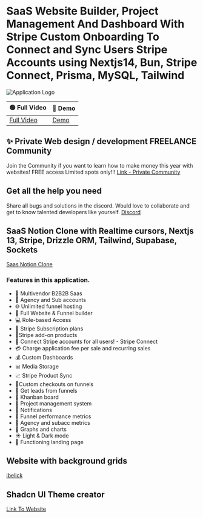 # SaaS Website Builder, Project Management And Dashboard With Stripe Custom Onboarding To Connect and Sync Users Stripe Accounts using Nextjs14, Bun, Stripe Connect, Prisma, MySQL, Tailwind

![Application Logo](https://storage.googleapis.com/msgsndr/0wtSXexlPhMN1945ooxW/media/65b7c3d24660477daf3d6708.png)

| 🟢 Full Video | 🔴 Demo |
|------------|------|
| [Full Video](https://youtu.be/6omuUOZcWL0) | [Demo](https://webprodigies.com/demo) |

## ✨ Private Web design / development FREELANCE Community 
Join the Community if you want to learn how to make money this year with websites! 
FREE access Limited spots only!!!
[Link - Private Community](https://webprodigies.com/communities)

## Get all the help you need
Share all bugs and solutions in the discord. Would love to collaborate and get to know talented developers like yourself. 
[Discord](https://discord.gg/GG4wJkxh)

## SaaS Notion Clone with Realtime cursors, Nextjs 13, Stripe, Drizzle ORM, Tailwind, Supabase, Sockets
[Saas Notion Clone](https://www.youtube.com/watch?v=A3l6YYkXzzg)

### Features in this application.
- 🤯 Multivendor B2B2B Saas
- 🏢 Agency and Sub accounts
- 🌐 Unlimited funnel hosting
- 🚀 Full Website & Funnel builder
- 💻 Role-based Access
- 🔄 Stripe Subscription plans
- 🛒Stripe add-on products
- 🔐 Connect Stripe accounts for all users! - Stripe Connect
- 💳 Charge application fee per sale and recurring sales
- 💰 Custom Dashboards
- 📊 Media Storage
- 📈 Stripe Product Sync
- 📌Custom checkouts on funnels
- 📢 Get leads from funnels
- 🎨 Khanban board
- 📂 Project management system
- 🔗 Notifications
- 📆 Funnel performance metrics
- 🧾 Agency and subacc metrics
- 🌙 Graphs and charts
- ☀️ Light & Dark mode
- 📄 Functioning landing page


## Website with background grids
[ibelick](https://bg.ibelick.com/)

## Shadcn UI Theme creator
[Link To Website](https://gradient.page/tools/shadcn-ui-theme-generator)
